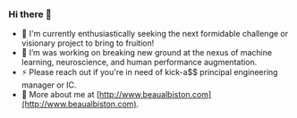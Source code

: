 ### Hi there 👋

- 🔭 I'm currently enthusiastically seeking the next formidable challenge or visionary project to bring to fruition!
- 🌱 I’m was working on breaking new ground at the nexus of machine learning, neuroscience, and human performance augmentation.
- ⚡ Please reach out if you're in need of kick-a$$ principal engineering manager or IC.
- 🤔 More about me at [http://www.beaualbiston.com](http://www.beaualbiston.com).

<!--
**beauzo/beauzo** is a ✨ _special_ ✨ repository because its `README.md` (this file) appears on your GitHub profile.

Here are some ideas to get you started:

- 🔭 I’m currently working on ...
- 🌱 I’m currently learning ...
- 👯 I’m looking to collaborate on ...
- 🤔 I’m looking for help with ...
- 💬 Ask me about ...
- 📫 How to reach me: ...
- 😄 Pronouns: ...
- ⚡ Fun fact: ...
-->
